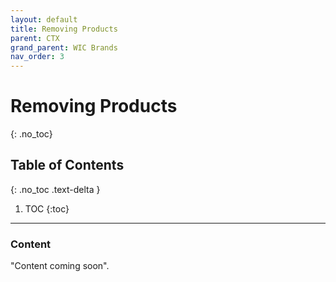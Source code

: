 ```yaml
---
layout: default
title: Removing Products
parent: CTX
grand_parent: WIC Brands
nav_order: 3
---
```


# Removing Products
{: .no_toc}

## Table of Contents
{: .no_toc .text-delta }

1. TOC
{:toc}
---

### Content
"Content coming soon".
